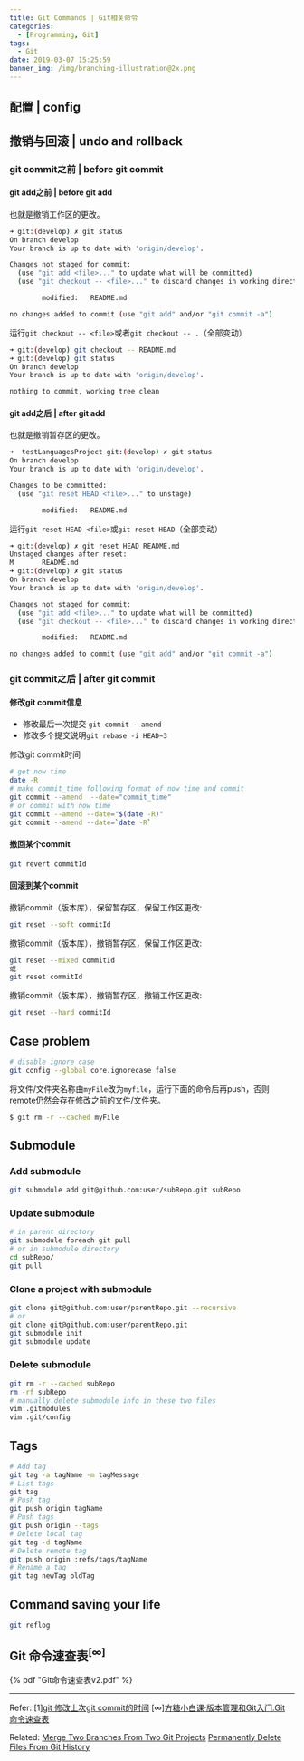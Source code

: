 ```yaml
---
title: Git Commands | Git相关命令
categories:
  - [Programming, Git]
tags:
  - Git
date: 2019-03-07 15:25:59
banner_img: /img/branching-illustration@2x.png
---
```


## 配置 | config

## 撤销与回滚 | undo and rollback

### git commit之前 | before git commit

#### git add之前 | before git add

也就是撤销工作区的更改。

```bash
➜ git:(develop) ✗ git status
On branch develop
Your branch is up to date with 'origin/develop'.

Changes not staged for commit:
  (use "git add <file>..." to update what will be committed)
  (use "git checkout -- <file>..." to discard changes in working directory)

        modified:   README.md

no changes added to commit (use "git add" and/or "git commit -a")
```

运行`git checkout -- <file>`或者`git checkout -- .`（全部变动）

```bash
➜ git:(develop) git checkout -- README.md
➜ git:(develop) git status
On branch develop
Your branch is up to date with 'origin/develop'.

nothing to commit, working tree clean
```

####  git add之后 | after git add

也就是撤销暂存区的更改。

```bash
➜  testLanguagesProject git:(develop) ✗ git status
On branch develop
Your branch is up to date with 'origin/develop'.

Changes to be committed:
  (use "git reset HEAD <file>..." to unstage)

        modified:   README.md
```

运行`git reset HEAD <file>`或`git reset HEAD`（全部变动）

```bash
➜ git:(develop) ✗ git reset HEAD README.md
Unstaged changes after reset:
M       README.md
➜ git:(develop) ✗ git status
On branch develop
Your branch is up to date with 'origin/develop'.

Changes not staged for commit:
  (use "git add <file>..." to update what will be committed)
  (use "git checkout -- <file>..." to discard changes in working directory)

        modified:   README.md

no changes added to commit (use "git add" and/or "git commit -a")
```

### git commit之后 | after git commit

#### 修改git commit信息

* 修改最后一次提交 `git commit --amend`
* 修改多个提交说明`git rebase -i HEAD~3`

修改git commit时间

```bash
# get now time
date -R  
# make commit_time following format of now time and commit
git commit --amend  --date="commit_time"
# or commit with now time
git commit --amend --date="$(date -R)"
git commit --amend --date=`date -R`
```

#### 撤回某个commit

```bash
git revert commitId
```

#### 回滚到某个commit

撤销commit（版本库），保留暂存区，保留工作区更改:

```bash
git reset --soft commitId
```

撤销commit（版本库），撤销暂存区，保留工作区更改:

```bash
git reset --mixed commitId
或
git reset commitId
```

撤销commit（版本库），撤销暂存区，撤销工作区更改:

```bash
git reset --hard commitId
```

## Case problem

```bash
# disable ignore case
git config --global core.ignorecase false
```

将文件/文件夹名称由`myFile`改为`myfile`，运行下面的命令后再push，否则remote仍然会存在修改之前的文件/文件夹。

```bash
$ git rm -r --cached myFile
```

## Submodule

### Add submodule

```bash
git submodule add git@github.com:user/subRepo.git subRepo
```

### Update submodule

```bash
# in parent directory
git submodule foreach git pull
# or in submodule directory
cd subRepo/
git pull
```

### Clone a project with submodule

```bash
git clone git@github.com:user/parentRepo.git --recursive
# or
git clone git@github.com:user/parentRepo.git
git submodule init
git submodule update
```

### Delete submodule

```bash
git rm -r --cached subRepo
rm -rf subRepo
# manually delete submodule info in these two files
vim .gitmodules
vim .git/config
```

## Tags

```bash
# Add tag
git tag -a tagName -m tagMessage
# List tags
git tag
# Push tag
git push origin tagName
# Push tags
git push origin --tags
# Delete local tag
git tag -d tagName
# Delete remote tag
git push origin :refs/tags/tagName
# Rename a tag
git tag newTag oldTag
```

## Command saving your life

```bash
git reflog
```

## Git 命令速查表<sup>[∞]</sup>
{% pdf "Git命令速查表v2.pdf" %}

----

Refer:
[1][git 修改上次git commit的时间](https://blog.csdn.net/guoyajie1990/article/details/73824732)
[∞][⽅糖⼩⽩课·版本管理和Git⼊⻔.Git 命令速查表](http://suiji.io)

Related:
[Merge Two Branches From Two Git Projects](/2019/02/15/Merge-Two-Branches-From-Two-Git-Projects/)
[Permanently Delete Files From Git History](/2019/02/14/Permanently-Delete-Files-From-Git-History/)
